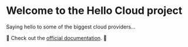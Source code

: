 # Welcome to the Hello Cloud project

Saying hello to some of the biggest cloud providers...

💯 Check out the [official documentation](https://ericis.github.io/hello-cloud/). 👀
